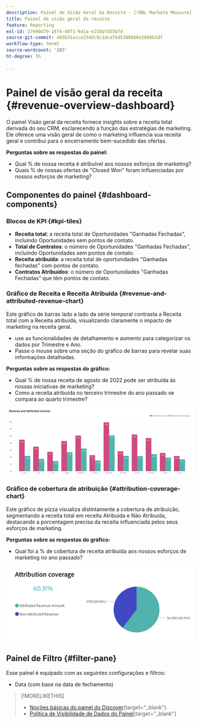 ```yaml
---
description: Painel de Visão Geral da Receita - [!DNL Marketo Measure] - Produto
title: Painel de visão geral da receita
feature: Reporting
exl-id: 37e00d79-18f4-46f1-9a1a-e25bbfd55bfd
source-git-commit: 403b31acce25ddc9c1dcafbd53008b6e2868b3df
workflow-type: tm+mt
source-wordcount: '283'
ht-degree: 3%

---
```


# Painel de visão geral da receita {#revenue-overview-dashboard}

O painel Visão geral da receita fornece insights sobre a receita total derivada do seu CRM, esclarecendo a função das estratégias de marketing. Ele oferece uma visão geral de como o marketing influencia sua receita geral e contribui para o encerramento bem-sucedido das ofertas.

**Perguntas sobre as respostas do painel:**

* Qual % de nossa receita é atribuível aos nossos esforços de marketing?
* Quais % de nossas ofertas de &quot;Closed Won&quot; foram influenciadas por nossos esforços de marketing?

## Componentes do painel {#dashboard-components}

### Blocos de KPI {#kpi-tiles}

* **Receita total**: a receita total de Oportunidades &quot;Ganhadas Fechadas&quot;, incluindo Oportunidades sem pontos de contato.
* **Total de Contratos**: o número de Oportunidades &quot;Ganhadas Fechadas&quot;, incluindo Oportunidades sem pontos de contato.
* **Receita atribuída**: a receita total de oportunidades &quot;Ganhadas fechadas&quot; com pontos de contato.
* **Contratos Atribuídos**: o número de Oportunidades &quot;Ganhadas Fechadas&quot; que têm pontos de contato.

### Gráfico de Receita e Receita Atribuída {#revenue-and-attributed-revenue-chart}

Este gráfico de barras lado a lado da série temporal contrasta a Receita total com a Receita atribuída, visualizando claramente o impacto de marketing na receita geral.

* use as funcionalidades de detalhamento e aumento para categorizar os dados por Trimestre e Ano.
* Passe o mouse sobre uma seção do gráfico de barras para revelar suas informações detalhadas.

**Perguntas sobre as respostas do gráfico:**

* Qual % de nossa receita de agosto de 2022 pode ser atribuída às nossas iniciativas de marketing?
* Como a receita atribuída no terceiro trimestre do ano passado se compara ao quarto trimestre?

![](assets/revenue-overview-dashboard-1.png)

### Gráfico de cobertura de atribuição {#attribution-coverage-chart}

Este gráfico de pizza visualiza distintamente a cobertura de atribuição, segmentando a receita total em receita Atribuída e Não Atribuída, destacando a porcentagem precisa da receita influenciada pelos seus esforços de marketing.

**Perguntas sobre as respostas do gráfico:**

* Qual foi a % de cobertura de receita atribuída aos nossos esforços de marketing no ano passado?

![](assets/revenue-overview-dashboard-2.png)

## Painel de Filtro {#filter-pane}

Esse painel é equipado com as seguintes configurações e filtros:

* Data (com base na data de fechamento)

>[!MORELIKETHIS]
>
>* [Noções básicas do painel do Discover](/help/marketo-measure-discover-ui/dashboards/discover-dashboard-basics.md){target="_blank"}
>* [Política de Visibilidade de Dados do Painel](/help/marketo-measure-discover-ui/dashboards/dashboard-data-visibility-policy.md){target="_blank"}
